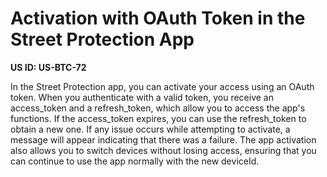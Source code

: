 # Activation with OAuth Token in the Street Protection App

**US ID: US-BTC-72**

In the Street Protection app, you can activate your access using an OAuth token. When you authenticate with a valid token, you receive an access_token and a refresh_token, which allow you to access the app's functions. If the access_token expires, you can use the refresh_token to obtain a new one. If any issue occurs while attempting to activate, a message will appear indicating that there was a failure. The app activation also allows you to switch devices without losing access, ensuring that you can continue to use the app normally with the new deviceId.